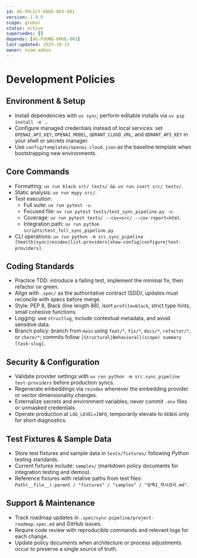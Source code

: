 ```yaml
---
id: AG-POLICY-KNUE-DEV-001
version: 1.0.0
scope: global
status: active
supersedes: []
depends: [AG-FOUND-KNUE-001]
last-updated: 2025-10-15
owner: team-admin
---
```


# Development Policies

## Environment & Setup
- Install dependencies with `uv sync`; perform editable installs via `uv pip install -e .`.
- Configure managed credentials instead of local services: set `OPENAI_API_KEY`, `OPENAI_MODEL`, `QDRANT_CLOUD_URL`, and `QDRANT_API_KEY` in your shell or secrets manager.
- Use `config/templates/openai-cloud.json` as the baseline template when bootstrapping new environments.

## Core Commands
- Formatting: `uv run black src/ tests/ && uv run isort src/ tests/`.
- Static analysis: `uv run mypy src/`.
- Test execution:
  - Full suite: `uv run pytest -v`.
  - Focused file: `uv run pytest tests/test_sync_pipeline.py -v`.
  - Coverage: `uv run pytest tests/ --cov=src/ --cov-report=html`.
  - Integration path: `uv run python scripts/test_full_sync_pipeline.py`.
- CLI operations: `uv run python -m src.sync_pipeline [health|sync|reindex|list-providers|show-config|configure|test-providers]`.

## Coding Standards
- Practice TDD: introduce a failing test, implement the minimal fix, then refactor on green.
- Align with `.spec/` as the authoritative contract (SDD); updates must reconcile with specs before merge.
- Style: PEP 8, Black (line length 88), isort `profile=black`, strict type hints, small cohesive functions.
- Logging: use `structlog`, include contextual metadata, and avoid sensitive data.
- Branch policy: branch from `main` using `feat/*`, `fix/*`, `docs/*`, `refactor/*`, or `chore/*`; commits follow `[Structural|Behavioral](scope) summary [task-slug]`.

## Security & Configuration
- Validate provider settings with `uv run python -m src.sync_pipeline test-providers` before production syncs.
- Regenerate embeddings via `reindex` whenever the embedding provider or vector dimensionality changes.
- Externalize secrets and environment variables; never commit `.env` files or unmasked credentials.
- Operate production at `LOG_LEVEL=INFO`; temporarily elevate to `DEBUG` only for short diagnostics.

## Test Fixtures & Sample Data
- Store test fixtures and sample data in `tests/fixtures/` following Python testing standards.
- Current fixtures include: `samples/` (markdown policy documents for integration testing and demos).
- Reference fixtures with relative paths from test files: `Path(__file__).parent / "fixtures" / "samples" / "정책1_학사관리.md"`.

## Support & Maintenance
- Track roadmap updates in `.spec/sync-pipeline/project-roadmap.spec.md` and GitHub issues.
- Require code review with reproducible commands and relevant logs for each change.
- Update policy documents when architecture or process adjustments occur to preserve a single source of truth.
